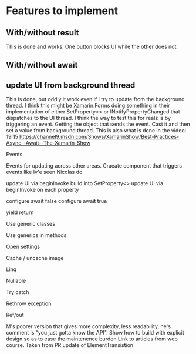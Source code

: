Features to implement
=====================

## With/without result
This is done and works. One button blocks UI while the other does not.

## With/without await

## update UI from background thread
This is done, but oddly it work even if I try to update from the background thread. 
I think this might be Xamarin.Forms doing something in their implementation of either SetProperty<> or INotifyPropertyChanged that dispatches to the UI thread.
I think the way to test this for realz is by triggering an event. Getting the object that sends the event. Cast it and then set a value from background thread. 
This is also what is done in the video: 19:15 https://channel9.msdn.com/Shows/XamarinShow/Best-Practices-Async--Await--The-Xamarin-Show

Events

Events for updating across other areas. 
Craeate component that triggers events like Iv'e seen Nicolas do. 

update UI via beginInvoke build into SetProperty<>
update UI via beginInvoke on each property

configure await false
configure await true

yield return 

Use generic classes

Use generics in methods

Open settings

Cache / uncache image

Linq 

Nullable

Try catch

Rethrow exception 

Ref/out 


M's poorer version that gives more complexity, less readability, he's comment is "you just gotta know the API".
Show how to build with explicit design so as to ease the maintenence burden 
Link to articles from web course.
Taken from PR update of ElementTransistion

